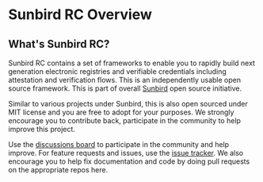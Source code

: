 # Sunbird RC Overview

## What's Sunbird RC?

Sunbird RC contains a set of frameworks to enable you to rapidly build next generation electronic registries and verifiable credentials including attestation and verification flows. This is an independently usable  open source framework. This is part of overall [Sunbird](https://sunbird.org/) open source initiative.

Similar to various projects under Sunbird, this is also open sourced under MIT license and you are free to adopt for your purposes. We strongly encourage you to contribute back, participate in the community to help improve this project.

Use the [discussions board](https://github.com/Sunbird-RC/community/discussions) to participate in the community and help improve. For feature requests and issues, use the [issue tracker](https://github.com/Sunbird-RC/community/issues).  We also encourage you to help fix documentation and code by doing pull requests on the appropriate repos here.

